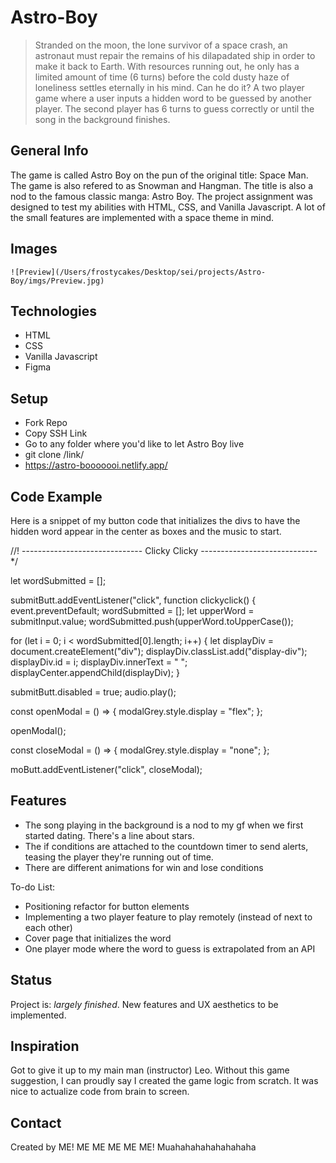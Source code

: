 # Astro-Boy
> Stranded on the moon, the lone survivor of a space crash, an astronaut must repair the remains of his dilapadated ship in order to make it back to Earth. With resources running out, he only has a limited amount of time (6 turns) before the cold dusty haze of loneliness settles eternally in his mind. Can he do it?
> A two player game where a user inputs a hidden word to be guessed by another player. The second player has 6 turns to guess correctly or until the song in the background finishes.

## General Info
The game is called Astro Boy on the pun of the original title: Space Man. The game is also refered to as Snowman and Hangman. The title is also a nod to the famous classic manga: Astro Boy. The project assignment was designed to test my abilities with HTML, CSS, and Vanilla Javascript. A lot of the small features are implemented with a space theme in mind.


## Images
	![Preview](/Users/frostycakes/Desktop/sei/projects/Astro-Boy/imgs/Preview.jpg)

## Technologies
* HTML
* CSS
* Vanilla Javascript
* Figma

## Setup
* Fork Repo
* Copy SSH Link
* Go to any folder where you'd like to let Astro Boy live
* git clone /link/
* https://astro-booooooi.netlify.app/

## Code Example

Here is a snippet of my button code that initializes the divs to have the hidden word appear in the center as boxes and the music to start.

//! ------------------------------ Clicky Clicky ----------------------------- */

let wordSubmitted = [];

submitButt.addEventListener("click", function clickyclick() {
  event.preventDefault;
  wordSubmitted = [];
  let upperWord = submitInput.value;
  wordSubmitted.push(upperWord.toUpperCase());

  for (let i = 0; i < wordSubmitted[0].length; i++) {
    let displayDiv = document.createElement("div");
    displayDiv.classList.add("display-div");
    displayDiv.id = i;
    displayDiv.innerText = "   ";
    displayCenter.appendChild(displayDiv);
  }

  submitButt.disabled = true;
  audio.play();

  const openModal = () => {
    modalGrey.style.display = "flex";
  };

  openModal();

  const closeModal = () => {
    modalGrey.style.display = "none";
  };

  moButt.addEventListener("click", closeModal);
  
## Features
* The song playing in the background is a nod to my gf when we first started dating. There's a line about stars.
* The if conditions are attached to the countdown timer to send alerts, teasing the player they're running out of time.
* There are different animations for win and lose conditions

To-do List:
* Positioning refactor for button elements
* Implementing a two player feature to play remotely (instead of next to each other)
* Cover page that initializes the word
* One player mode where the word to guess is extrapolated from an API

## Status
Project is: _largely finished_. New features and UX aesthetics to be implemented.

## Inspiration
Got to give it up to my main man (instructor) Leo. Without this game suggestion, I can proudly say I created the game logic from scratch. It was nice to actualize code from brain to screen.

## Contact
Created by ME! ME ME ME ME ME! Muahahahahahahahaha
